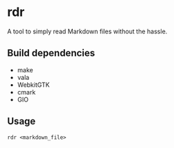 # rdr

A tool to simply read Markdown files without the hassle.

## Build dependencies

* make
* vala
* WebkitGTK
* cmark
* GIO

## Usage

```
rdr <markdown_file>
```